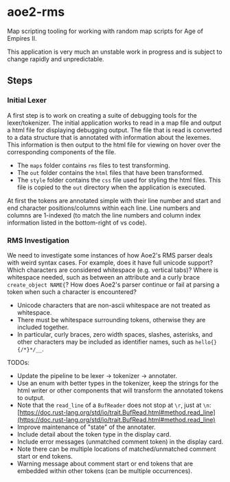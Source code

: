# aoe2-rms
Map scripting tooling for working with random map scripts for Age of Empires II.

This application is very much an unstable work in progress and is subject to change rapidly and unpredictable.

## Steps

### Initial Lexer

A first step is to work on creating a suite of debugging tools for the lexer/tokenizer.
The initial application works to read in a map file and output a html file for displaying debugging output.
The file that is read is converted to a data structure that is annotated with information about the lexemes.
This information is then output to the html file for viewing on hover over the corresponding components of the file.

- The `maps` folder contains `rms` files to test transforming.
- The `out` folder contains the `html` files that have been transformed.
- The `style` folder contains the `css` file used for styling the html files. This file is copied to the `out` directory when the application is executed.

At first the tokens are annotated simple with their line number and start and end character positions/columns within each line.
Line numbers and columns are 1-indexed (to match the line numbers and column index information listed in the bottom-right of vs code).

### RMS Investigation

We need to investigate some instances of how Aoe2's RMS parser deals with weird syntax cases.
For example, does it have full unicode support?
Which characters are considered whitespace (e.g. vertical tabs)?
Where is whitespace needed, such as between an attribute and a curly brace `create_object NAME{`?
How does Aoe2's parser continue or fail at parsing a token when such a character is encountered?

- Unicode characters that are non-ascii whitespace are not treated as whitespace.
- There must be whitespace surrounding tokens, otherwise they are included together.
- In particular, curly braces, zero width spaces, slashes, asterisks, and other characters may be included as identifier names, such as `hello{}{/*}*/_​_`.

TODOs:

- Update the pipeline to be lexer -> tokenizer -> annotater.
- Use an enum with better types in the tokenizer, keep the strings for the html writer or other components that will transform the annotated tokens to output.
- Note that the `read_line` of a `BufReader` does not stop at `\r`, just at `\n`: [https://doc.rust-lang.org/std/io/trait.BufRead.html#method.read_line](https://doc.rust-lang.org/std/io/trait.BufRead.html#method.read_line)
- Improve maintenance of "state" of the annotater.
- Include detail about the token type in the display card.
- Include error messages (unmatched comment token) in the display card.
- Note there can be multiple locations of matched/unmatched comment start or end tokens.
- Warning message about comment start or end tokens that are embedded within other tokens (can be multiple occurrences).
